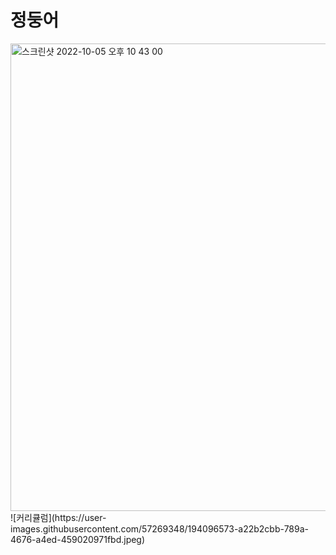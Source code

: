 # 정둥어

<img width="748" alt="스크린샷 2022-10-05 오후 10 43 00" src="https://user-images.githubusercontent.com/57269348/194096337-d49d1846-2a95-44f4-a3d5-4f9cb641a7a0.png">
</br>
![커리큘럼](https://user-images.githubusercontent.com/57269348/194096573-a22b2cbb-789a-4676-a4ed-459020971fbd.jpeg)
